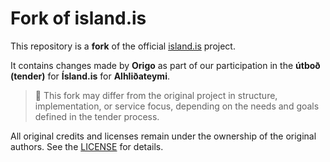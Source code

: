 # Fork of island.is

This repository is a **fork** of the official [island.is](https://github.com/island-is/island.is) project.

It contains changes made by **Origo** as part of our participation in the **útboð (tender)** for **Ísland.is** for **Alhliðateymi**.

> 🔧 This fork may differ from the original project in structure, implementation, or service focus, depending on the needs and goals defined in the tender process.

All original credits and licenses remain under the ownership of the original authors. See the [LICENSE](./LICENSE) for details.
